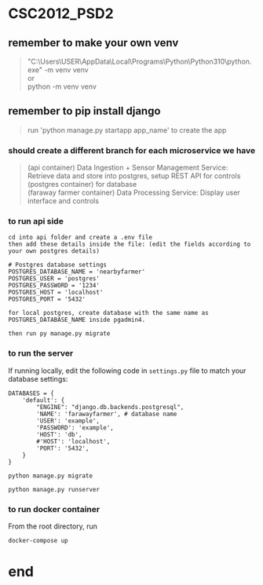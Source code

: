 # CSC2012_PSD2

## remember to make your own venv
> "C:\Users\USER\AppData\Local\Programs\Python\Python310\python.exe" -m venv venv<br />
> or<br />
> python -m venv venv

##  remember to pip install django

> run 'python manage.py startapp app_name' to create the app

### should create a different branch for each microservice we have
> (api container) Data Ingestion + Sensor Management Service: Retrieve data and store into postgres, setup REST API for controls<br />
(postgres container) for database<br />
(faraway farmer container) Data Processing Service: Display user interface and controls

### to run api side
```
cd into api folder and create a .env file
then add these details inside the file: (edit the fields according to your own postgres details)

# Postgres database settings
POSTGRES_DATABASE_NAME = 'nearbyfarmer'
POSTGRES_USER = 'postgres'
POSTGRES_PASSWORD = '1234'
POSTGRES_HOST = 'localhost'
POSTGRES_PORT = '5432'

for local postgres, create database with the same name as POSTGRES_DATABASE_NAME inside pgadmin4.

then run py manage.py migrate

```

### to run the server
If running locally, edit the following code in ```settings.py``` file to match your database settings:
```
DATABASES = {
    'default': {
        "ENGINE": "django.db.backends.postgresql",
        'NAME': 'farawayfarmer', # database name
        'USER': 'example',
        'PASSWORD': 'example',
        'HOST': 'db',
        #'HOST': 'localhost',
        'PORT': '5432',
    }
}
```
```
python manage.py migrate
```
```
python manage.py runserver
```


### to run docker container
From the root directory, run
```
docker-compose up
```
# end
